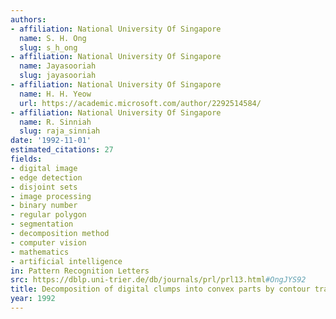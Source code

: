 ```yaml
---
authors:
- affiliation: National University Of Singapore
  name: S. H. Ong
  slug: s_h_ong
- affiliation: National University Of Singapore
  name: Jayasooriah
  slug: jayasooriah
- affiliation: National University Of Singapore
  name: H. H. Yeow
  url: https://academic.microsoft.com/author/2292514584/
- affiliation: National University Of Singapore
  name: R. Sinniah
  slug: raja_sinniah
date: '1992-11-01'
estimated_citations: 27
fields:
- digital image
- edge detection
- disjoint sets
- image processing
- binary number
- regular polygon
- segmentation
- decomposition method
- computer vision
- mathematics
- artificial intelligence
in: Pattern Recognition Letters
src: https://dblp.uni-trier.de/db/journals/prl/prl13.html#OngJYS92
title: Decomposition of digital clumps into convex parts by contour tracing and labelling
year: 1992
---
```

